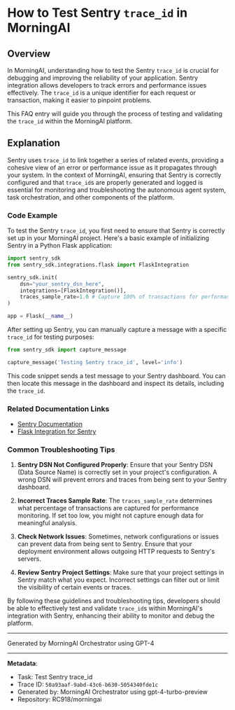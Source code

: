 # How to Test Sentry `trace_id` in MorningAI

## Overview

In MorningAI, understanding how to test the Sentry `trace_id` is crucial for debugging and improving the reliability of your application. Sentry integration allows developers to track errors and performance issues effectively. The `trace_id` is a unique identifier for each request or transaction, making it easier to pinpoint problems.

This FAQ entry will guide you through the process of testing and validating the `trace_id` within the MorningAI platform.

## Explanation

Sentry uses `trace_id` to link together a series of related events, providing a cohesive view of an error or performance issue as it propagates through your system. In the context of MorningAI, ensuring that Sentry is correctly configured and that `trace_id`s are properly generated and logged is essential for monitoring and troubleshooting the autonomous agent system, task orchestration, and other components of the platform.

### Code Example

To test the Sentry `trace_id`, you first need to ensure that Sentry is correctly set up in your MorningAI project. Here's a basic example of initializing Sentry in a Python Flask application:

```python
import sentry_sdk
from sentry_sdk.integrations.flask import FlaskIntegration

sentry_sdk.init(
    dsn="your_sentry_dsn_here",
    integrations=[FlaskIntegration()],
    traces_sample_rate=1.0 # Capture 100% of transactions for performance monitoring.
)

app = Flask(__name__)
```

After setting up Sentry, you can manually capture a message with a specific `trace_id` for testing purposes:

```python
from sentry_sdk import capture_message

capture_message('Testing Sentry trace_id', level='info')
```

This code snippet sends a test message to your Sentry dashboard. You can then locate this message in the dashboard and inspect its details, including the `trace_id`.

### Related Documentation Links

- [Sentry Documentation](https://docs.sentry.io/platforms/python/)
- [Flask Integration for Sentry](https://docs.sentry.io/platforms/python/guides/flask/)

### Common Troubleshooting Tips

1. **Sentry DSN Not Configured Properly**: Ensure that your Sentry DSN (Data Source Name) is correctly set in your project's configuration. A wrong DSN will prevent errors and traces from being sent to your Sentry dashboard.

2. **Incorrect Traces Sample Rate**: The `traces_sample_rate` determines what percentage of transactions are captured for performance monitoring. If set too low, you might not capture enough data for meaningful analysis.

3. **Check Network Issues**: Sometimes, network configurations or issues can prevent data from being sent to Sentry. Ensure that your deployment environment allows outgoing HTTP requests to Sentry's servers.

4. **Review Sentry Project Settings**: Make sure that your project settings in Sentry match what you expect. Incorrect settings can filter out or limit the visibility of certain events or traces.

By following these guidelines and troubleshooting tips, developers should be able to effectively test and validate `trace_id`s within MorningAI's integration with Sentry, enhancing their ability to monitor and debug the platform.

---
Generated by MorningAI Orchestrator using GPT-4

---

**Metadata**:
- Task: Test Sentry trace_id
- Trace ID: `50a93aaf-9abd-43c6-b630-5054340fde1c`
- Generated by: MorningAI Orchestrator using gpt-4-turbo-preview
- Repository: RC918/morningai
